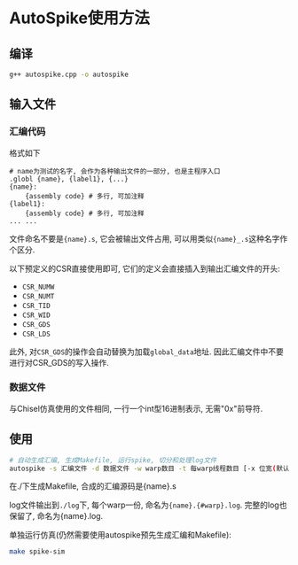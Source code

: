 # AutoSpike使用方法

## 编译
```bash
g++ autospike.cpp -o autospike
```

## 输入文件

### 汇编代码

格式如下

```assembly
# name为测试的名字, 会作为各种输出文件的一部分, 也是主程序入口
.globl {name}, {label1}, {...}
{name}:
    {assembly code} # 多行, 可加注释
{label1}:
    {assembly code} # 多行, 可加注释
... ...
```
文件命名不要是`{name}.s`, 它会被输出文件占用, 可以用类似`{name}_.s`这种名字作个区分.

以下预定义的CSR直接使用即可, 它们的定义会直接插入到输出汇编文件的开头:
* `CSR_NUMW`
* `CSR_NUMT`
* `CSR_TID`
* `CSR_WID`
* `CSR_GDS`
* `CSR_LDS`

此外, 对`CSR_GDS`的操作会自动替换为加载`global_data`地址. 因此汇编文件中不要进行对CSR_GDS的写入操作.

### 数据文件
与Chisel仿真使用的文件相同, 一行一个int型16进制表示, 无需"0x"前导符.

## 使用
```bash
# 自动生成汇编, 生成Makefile, 运行spike, 切分和处理log文件
autospike -s 汇编文件 -d 数据文件 -w warp数目 -t 每warp线程数目 [-x 位宽(默认32)]
```
在./下生成Makefile, 合成的汇编源码是{name}.s

log文件输出到`./log`下, 每个warp一份, 命名为`{name}.{#warp}.log`. 完整的log也保留了, 命名为{name}.log.

单独运行仿真(仍然需要使用autospike预先生成汇编和Makefile):
```bash
make spike-sim
```
